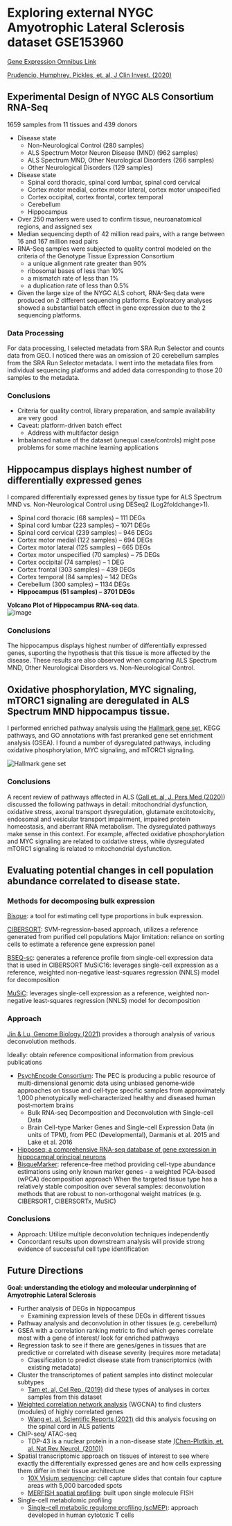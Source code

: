 # Exploring external NYGC Amyotrophic Lateral Sclerosis dataset GSE153960
[Gene Expression Omnibus Link](https://ncbi.nlm.nih.gov/geo/query/acc.cgi?acc=GSE153960)

[Prudencio, Humphrey, Pickles, et. al, J Clin Invest. (2020)](https://www.ncbi.nlm.nih.gov/pmc/articles/PMC7598060)



## Experimental Design of NYGC ALS Consortium RNA-Seq
1659 samples from 11 tissues and 439 donors
*  Disease state
    *  Non-Neurological Control (280 samples)
    *  ALS Spectrum Motor Neuron Disease (MND) (962 samples)
    *  ALS Spectrum MND, Other Neurological Disorders (266 samples)
    *  Other Neurological Disorders (129 samples)
*  Disease state
    *  Spinal cord thoracic, spinal cord lumbar, spinal cord cervical
    *  Cortex motor medial, cortex motor lateral, cortex motor unspecified
    *  Cortex occipital, cortex frontal, cortex temporal
    *  Cerebellum
    *  Hippocampus 
*  Over 250 markers were used to confirm tissue, neuroanatomical regions, and assigned sex
*  Median sequencing depth of 42 million read pairs, with a range between 16 and 167 million read pairs
*  RNA-Seq samples were subjected to quality control modeled on the criteria of the Genotype Tissue Expression Consortium
    *  a unique alignment rate greater than 90%
    *  ribosomal bases of less than 10%
    *  a mismatch rate of less than 1%
    *  a duplication rate of less than 0.5%
*  Given the large size of the NYGC ALS cohort, RNA-Seq data were produced on 2 different sequencing platforms. Exploratory analyses showed a substantial batch effect in gene expression due to the 2 sequencing platforms.

### Data Processing

For data processing, I selected metadata from SRA Run Selector and counts data from GEO. I noticed there was an omission of 20 cerebellum samples from the SRA Run Selector metadata. I went into the metadata files from individual sequencing platforms and added data corresponding to those 20 samples to the metadata.


### Conclusions
*  Criteria for quality control, library preparation, and sample availability are very good
*  Caveat: platform-driven batch effect
   *  Address with multifactor design
*  Imbalanced nature of the dataset (unequal case/controls) might pose problems for some machine learning applications


## Hippocampus displays highest number of differentially expressed genes

I compared differentially expressed genes by tissue type for ALS Spectrum MND vs. Non-Neurological Control using DESeq2 (Log2foldchange>1).

*  Spinal cord thoracic (68 samples) – 111 DEGs
*  Spinal cord lumbar (223 samples) – 1071 DEGs
*  Spinal cord cervical (239 samples) – 946 DEGs
*  Cortex motor medial (122 samples) – 694 DEGs
*  Cortex motor lateral (125 samples) – 665 DEGs
*  Cortex motor unspecified (70 samples) – 75 DEGs
*  Cortex occipital (74 samples) – 1 DEG
*  Cortex frontal (303 samples) – 439 DEGs
*  Cortex temporal (84 samples) – 142 DEGs
*  Cerebellum (300 samples) – 1134 DEGs
*  **Hippocampus (51 samples) – 3701 DEGs**

**Volcano Plot of Hippocampus RNA-seq data**.  
![image](https://user-images.githubusercontent.com/72508803/207172939-47b2097d-4fe0-4c49-be09-c1fcdbc0a69b.png)

### Conclusions

The hippocampus displays highest number of differentially expressed genes, suporting the hypothesis that this tissue is more affected by the disease. These results are also observed when comparing ALS Spectrum MND, Other Neurological Disorders vs. Non-Neurological Control.


## Oxidative phosphorylation, MYC signaling, mTORC1 signaling are deregulated in ALS Spectrum MND hippocampus tissue.

I performed enriched pathway analysis using the [Hallmark gene set](https://www.gsea-msigdb.org/gsea/msigdb/collection_details.jsp#H), KEGG pathways, and GO annotations with fast preranked gene set enrichment analysis (GSEA). I found a number of dysregulated pathways, including oxidative phosphorylation, MYC signaling, and mTORC1 signaling.

![Hallmark gene set](https://user-images.githubusercontent.com/72508803/207180754-28e41123-e6e4-4bfc-a792-616ec4dcf10c.png)

### Conclusions

A recent review of pathways affected in ALS ([Gall et. al, J. Pers Med (2020)](https://www.ncbi.nlm.nih.gov/pmc/articles/PMC7564998/#:~:text=Here%2C%20the%20different%20pathways%20that,homeostasis%2C%20and%20aberrant%20RNA%20metabolism.)) discussed the following pathways in detail: mitochondrial dysfunction, oxidative stress, axonal transport dysregulation, glutamate excitotoxicity, endosomal and vesicular transport impairment, impaired protein homeostasis, and aberrant RNA metabolism. The dysregulated pathways make sense in this context. For example, affected oxidative phosphorylation and MYC signaling are related to oxidative stress, while dysregulated mTORC1 signaling is related to mitochondrial dysfunction.

## Evaluating potential changes in cell population abundance correlated to disease state.

### Methods for decomposing bulk expression
[Bisque](https://www.nature.com/articles/s41467-020-15816-6): a tool for estimating cell type proportions in bulk expression.

[CIBERSORT](https://www.ncbi.nlm.nih.gov/pmc/articles/PMC5895181/): SVM-regression-based approach, utilizes a reference generated from purified cell populations
Major limitation: reliance on sorting cells to estimate a reference gene expression panel

[BSEQ-sc](https://pubmed.ncbi.nlm.nih.gov/27667365/): generates a reference profile from single-cell expression data that is used in CIBERSORT
MuSiC16: leverages single-cell expression as a reference, weighted non-negative least-squares regression (NNLS) model for decomposition

[MuSiC](https://www.nature.com/articles/s41467-018-08023-x): leverages single-cell expression as a reference, weighted non-negative least-squares regression (NNLS) model for decomposition


### Approach

[Jin & Lu, Genome Biology (2021)](https://genomebiology.biomedcentral.com/articles/10.1186/s13059-021-02290-6) provides a thorough analysis of various deconvolution methods.

Ideally: obtain reference compositional information from previous publications
*  [PsychEncode Consortium](https://elifesciences.org/articles/14997): The PEC is producing a public resource of multi‐dimensional genomic data using unbiased genome‐wide approaches on tissue and cell‐type specific samples from approximately 1,000 phenotypically well‐characterized healthy and diseased human post‐mortem brains
   *  Bulk RNA-seq Decomposition and Deconvolution with Single-cell Data
   *  Brain Cell-type Marker Genes and Single-cell Expression Data (in units of TPM), from PEC (Developmental), Darmanis et al. 2015 and Lake et al. 2016
*  [Hipposeq: a comprehensive RNA-seq database of gene expression in hippocampal principal neurons](https://elifesciences.org/articles/14997)
*  [BisqueMarker](https://www.nature.com/articles/s41467-020-15816-6): reference-free method providing cell-type abundance estimations using only known marker genes - a weighted PCA-based (wPCA) decomposition approach
When the targeted tissue type has a relatively stable composition over several samples: deconvolution methods that are robust to non-orthogonal weight matrices (e.g. CIBERSORT, CIBERSORTx, MuSiC)

### Conclusions

*  Approach: Utilize multiple deconvolution techniques independently
*  Concordant results upon downstream analysis will provide strong evidence of successful cell type identification


## Future Directions
**Goal: understanding the etiology and molecular underpinning of Amyotrophic Lateral Sclerosis**

*  Further analysis of DEGs in hippocampus
   *  Examining expression levels of these DEGs in different tissues
*  Pathway analysis and deconvolution in other tissues (e.g. cerebellum)
*  GSEA with a correlation ranking metric to find which genes correlate most with a gene of interest/ look for enriched pathways
*  Regression task to see if there are genes/genes in tissues that are predictive or correlated with disease severity (requires more metadata)
   *  Classification to predict disease state from transcriptomics (with existing metadata)
*  Cluster the transcriptomes of patient samples into distinct molecular subtypes
   *  [Tam et. al, Cel Rep. (2019)](https://www.ncbi.nlm.nih.gov/pmc/articles/PMC6866666/) did these types of analyses in cortex samples from this dataset
*  [Weighted correlation network analysis](https://bmcbioinformatics.biomedcentral.com/articles/10.1186/1471-2105-9-559) (WGCNA) to find clusters (modules) of highly correlated genes
   *  [Wang et. al, Scientific Reports (2021)](https://www.nature.com/articles/s41598-021-85061-4) did this analysis focusing on the spinal cord in ALS patients
*  ChIP-seq/ ATAC-seq
   *  TDP-43 is a nuclear protein in a non-disease state [(Chen-Plotkin, et. al, Nat Rev Neurol. (2010))](https://www.ncbi.nlm.nih.gov/pmc/articles/PMC2892118/)
*  Spatial transcriptomic approach on tissues of interest to see where exactly the differentially expressed genes are and how cells expressing them differ in their tissue architecture
   *  [10X Visium sequencing](https://www.10xgenomics.com/spatial-transcriptomics): cell capture slides that contain four capture areas with 5,000 barcoded spots
   *  [MERFISH spatial profiling](https://vizgen.com/technology/): built upon single molecule FISH
*  Single-cell metabolomic profiling
   *  [Single-cell metabolic regulome profiling (scMEP)](https://www.nature.com/articles/s41587-020-0651-8): approach developed in human cytotoxic T cells
